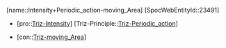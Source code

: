 ﻿---
type: TrizContradiction
aliases:
- Intensity+Periodic_action-moving_Area
license: CC BY-SA 4.0
copyright: https://github.com/SpocWeb
IsDeleted: false
IsReadOnly: false
Confidential: public
tags: 
- Triz/Contradiction
---
[name::Intensity+Periodic_action-moving_Area]
[SpocWebEntityId::23491]
+ [pro::[Triz-Intensity](tech/Triz/Parameter/Triz-Intensity.md)]
[Triz-Principle::[Triz-Periodic_action](tech/Triz/Principle/Triz-Periodic_action.md)]
- [con::[Triz-moving_Area](tech/Triz/Parameter/Triz-moving_Area.md)]

